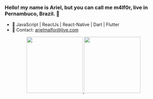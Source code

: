 ### Hello! my name is Ariel, but you can call me m4lf0r, live in Pernambuco, Brazil. 👋

- 🌱 JavaScript | ReactJs | React-Native | Dart | Flutter
- 💬 Contact: arielmalfor@live.com


<div align="center">
  <a href="https://github.com/m4lf0r">
  <img height="180em" src="https://github-readme-stats.vercel.app/api?username=m4lf0r&show_icons=true&theme=dracula&include_all_commits=true&count_private=true"/>
  <img height="180em" src="https://github-readme-stats.vercel.app/api/top-langs/?username=m4lf0r&layout=compact&langs_count=7&theme=dracula"/>
</div>

